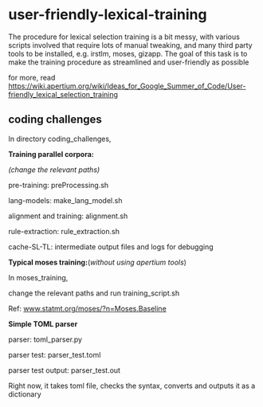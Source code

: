 # user-friendly-lexical-training

The procedure for lexical selection training is a bit messy, with various scripts involved that require lots of manual tweaking, and many third party tools to be installed, e.g. irstlm, moses, gizapp. The goal of this task is to make the training procedure as streamlined and user-friendly as possible

for more, read https://wiki.apertium.org/wiki/Ideas_for_Google_Summer_of_Code/User-friendly_lexical_selection_training

## coding challenges

In directory coding_challenges,

**Training parallel corpora:**

*(change the relevant paths)*

pre-training: preProcessing.sh

lang-models: make_lang_model.sh

alignment and training: alignment.sh

rule-extraction: rule_extraction.sh

cache-SL-TL: intermediate output files and logs for debugging

**Typical moses training:**(*without using apertium tools*)

In moses_training,

change the relevant paths and run training_script.sh

Ref: www.statmt.org/moses/?n=Moses.Baseline

**Simple TOML parser**

parser: toml_parser.py

parser test: parser_test.toml

parser test output: parser_test.out

Right now, it takes toml file, checks the syntax, converts and outputs it as a dictionary
